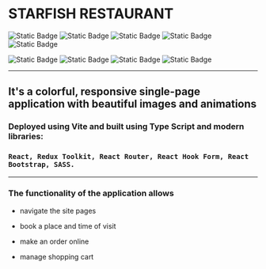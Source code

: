 # STARFISH RESTAURANT

![Static Badge](https://img.shields.io/badge/Vite-%23F8EC25?logo=vite)
![Static Badge](https://img.shields.io/badge/React-%2359328B?logo=react)
![Static Badge](https://img.shields.io/badge/TypeScript-%23417FD8?logo=tsnode&logoColor=%23fff)
![Static Badge](https://img.shields.io/badge/Redux-%235D19B3?logo=redux)
![Static Badge](https://img.shields.io/badge/React%20Router-%23CA4245?logo=reactrouter&logoColor=%23fff)

![Static Badge](https://img.shields.io/badge/React%20Hook%20Form-%23EC5990?logo=reacthookform&logoColor=%23fff)
![Static Badge](https://img.shields.io/badge/React%20Bootstrap-%2341E0FD?logo=reactbootstrap&logoColor=%23fff)
![Static Badge](https://img.shields.io/badge/HTML-%23E34F26?logo=html5&logoColor=%23fff)
![Static Badge](https://img.shields.io/badge/SASS-%23CC6699?logo=sass&logoColor=%23fff)

---

## It's a colorful, responsive single-page application with beautiful images and animations

### Deployed using Vite and built using Type Script and modern libraries:

### `React, Redux Toolkit, React Router, React Hook Form, React Bootstrap, SASS.`

---

### The functionality of the application allows

- navigate the site pages

- book a place and time of visit

- make an order online

- manage shopping cart
